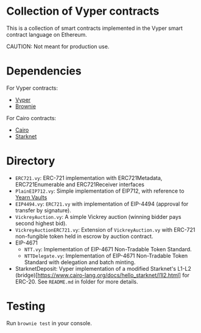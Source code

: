 # Collection of Vyper contracts

This is a collection of smart contracts implemented in the Vyper smart contract language on Ethereum.

CAUTION: Not meant for production use.

# Dependencies

For Vyper contracts:
- [Vyper](https://github.com/vyperlang/vyper)
- [Brownie](https://github.com/eth-brownie/brownie)

For Cairo contracts:
- [Cairo](https://www.cairo-lang.org/docs/quickstart.html)
- [Starknet](https://www.cairo-lang.org/docs/hello_starknet/account_setup.html#installation)

# Directory

- `ERC721.vy`: ERC-721 implementation with ERC721Metadata, ERC721Enumerable and ERC721Receiver interfaces
- `PlainEIP712.vy`: Simple implementation of EIP712, with reference to [Yearn Vaults](https://github.com/yearn/yearn-vaults/blob/main/contracts/Vault.vy)
- `EIP4494.vy`: `ERC721.vy` with implementation of EIP-4494 (approval for transfer by signature).
- `VickreyAuction.vy`: A simple Vickrey auction (winning bidder pays second highest bid).
- `VickreyAuctionERC721.vy`: Extension of `VickreyAuction.vy` with ERC-721 non-fungible token held in escrow by auction contract.
- EIP-4671
	- `NTT.vy`: Implementation of EIP-4671 Non-Tradable Token Standard.
	- `NTTDelegate.vy`: Implementation of EIP-4671 Non-Tradable Token Standard with
		delegation and batch minting.
- StarknetDeposit: Vyper implementation of a modified Starknet's L1-L2 (bridge)[https://www.cairo-lang.org/docs/hello_starknet/l1l2.html] for ERC-20. See `README.md` in folder for more details.

# Testing

Run `brownie test` in your console.
